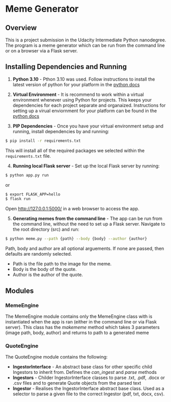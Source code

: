 # Meme Generator

## Overview

This is a project submission in the Udacity Intermediate Python nanodegree. The program is a meme generator which can be run from the command line or on a browser via a Flask server.

## Installing Dependencies and Running

1. **Python 3.10** - Pthon 3.10 was used. Follow instructions to install the latest version of python for your platform in the [python docs](https://docs.python.org/3/using/unix.html#getting-and-installing-the-latest-version-of-python)


2. **Virtual Environment** - It is recommend to work within a virtual environment whenever using Python for projects. This keeps your dependencies for each project separate and organaized. Instructions for setting up a virual enviornment for your platform can be found in the [python docs](https://packaging.python.org/guides/installing-using-pip-and-virtual-environments/)


3. **PIP Dependencies** - Once you have your virtual environment setup and running, install dependencies by and running:
```bash
$ pip install -r requirements.txt
```
This will install all of the required packages we selected within the `requirements.txt` file.

4. **Running local Flask server** - Set up the local Flask server by running:
```bash
$ python app.py run
```

or

```bash
$ export FLASK_APP=hello
$ flask run
```

Open http://127.0.0.1:5000/ in a web browser to access the app. 

5. **Generating memes from the command line** - The app can be run from the command line, without the need to set up a Flask server. Navigate to the root directory (src) and run:

```bash
$ python meme.py --path {path} --body {body} --author {author}
```

Path, body and author are all optional arguements. If none are passed, then defaults are randomly selected.
- Path is the file path to the image for the meme. 
- Body is the body of the quote.
- Author is the author of the quote.


## Modules

### MemeEngine
The MemeEngine module contains only the MemeEngine class with is instantiated when the app is ran (either in the command line or via Flask server). This class has the *makememe* method which takes 3 parameters (image path, body, author) and returns to path to a generated meme 

### QuoteEngine
The QuoteEngine module contains the following:
- **IngestorInterface** -  An abstract base class for other specific child Ingestors to inherit from. Defines the *can_ingest* and *parse* methods 
- **Ingestors** - Childer IngestorInterface classes to parse .txt, .pdf, .docx or .csv files and to generate Quote objects from the parsed text
- **Ingestor** - Realises the IngestorInterface abstract base class. Used as a 
    selector to parse a given file to the correct Ingestor (pdf, txt, docx, csv).
